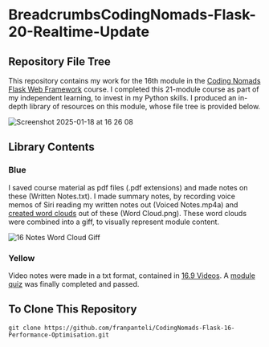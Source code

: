 # BreadcrumbsCodingNomads-Flask-20-Realtime-Update
## Repository File Tree
This repository contains my work for the 16th module in the [Coding Nomads Flask Web Framework](https://codingnomads.com/course/python-flask-web-framework) course. I completed this 21-module course as part of my independent learning, to invest in my Python skills. I produced an in-depth library of resources on this module, whose file tree is provided below. 

![Screenshot 2025-01-18 at 16 26 08](https://github.com/user-attachments/assets/685500fd-0da5-4a0c-9c13-411a7e5b8352)

## Library Contents
### Blue
I saved course material as pdf files (.pdf extensions) and made notes on these (Written Notes.txt). I made summary notes, by recording voice memos of Siri reading my written notes out (Voiced Notes.mp4a) and [created word clouds](https://wordart.com/create) out of these (Word Cloud.png). These word clouds were combined into a giff, to visually represent module content.

![16 Notes Word Cloud Giff](https://github.com/user-attachments/assets/4095ac1d-3930-4eb1-8034-a9727301e1e4)

### Yellow
Video notes were made in a txt format, contained in [16.9 Videos](https://github.com/franpanteli/CodingNomads-Flask-16-Performance-Optimisation/tree/main/16.9%20Videos). A [module quiz](https://github.com/franpanteli/CodingNomads-Flask-16-Performance-Optimisation/blob/main/16.10%20Quizzes/16.10%20Quiz%20Representing%20Content.pdf) was finally completed and passed. 

## To Clone This Repository
```
git clone https://github.com/franpanteli/CodingNomads-Flask-16-Performance-Optimisation.git
```
